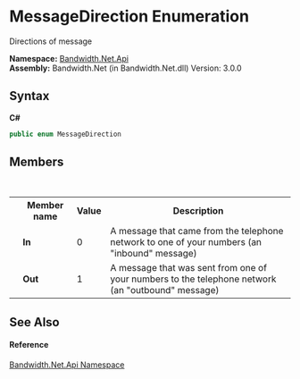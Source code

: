 ﻿# MessageDirection Enumeration
 

Directions of message

**Namespace:**&nbsp;<a href ="N_Bandwidth_Net_Api.md">Bandwidth.Net.Api</a><br />**Assembly:**&nbsp;Bandwidth.Net (in Bandwidth.Net.dll) Version: 3.0.0

## Syntax

**C#**<br />
``` C#
public enum MessageDirection
```


## Members
&nbsp;<table><tr><th></th><th>Member name</th><th>Value</th><th>Description</th></tr><tr><td /><td target="F:Bandwidth.Net.Api.MessageDirection.In">**In**</td><td>0</td><td>A message that came from the telephone network to one of your numbers (an "inbound" message)</td></tr><tr><td /><td target="F:Bandwidth.Net.Api.MessageDirection.Out">**Out**</td><td>1</td><td>A message that was sent from one of your numbers to the telephone network (an "outbound" message)</td></tr></table>

## See Also


#### Reference
<a href ="N_Bandwidth_Net_Api.md">Bandwidth.Net.Api Namespace</a><br />